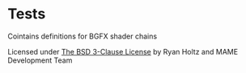 # **Tests** #

Cointains definitions for BGFX shader chains

Licensed under [The BSD 3-Clause License](http://opensource.org/licenses/BSD-3-Clause) by Ryan Holtz and MAME Development Team
